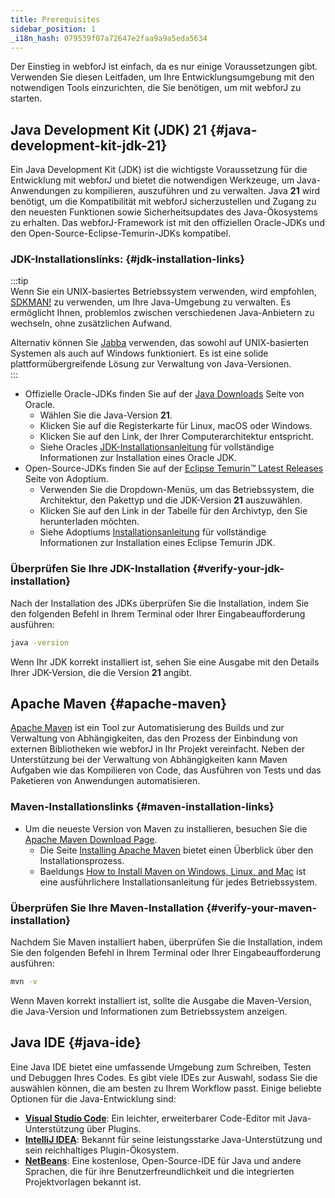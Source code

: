 ```yaml
---
title: Prerequisites
sidebar_position: 1
_i18n_hash: 079539f07a72647e2faa9a9a5eda5634
---
```

Der Einstieg in webforJ ist einfach, da es nur einige Voraussetzungen gibt. Verwenden Sie diesen Leitfaden, um Ihre Entwicklungsumgebung mit den notwendigen Tools einzurichten, die Sie benötigen, um mit webforJ zu starten.

<!-- vale off -->
## Java Development Kit (JDK) 21 {#java-development-kit-jdk-21}

<!-- vale on -->

Ein Java Development Kit (JDK) ist die wichtigste Voraussetzung für die Entwicklung mit webforJ und bietet die notwendigen Werkzeuge, um Java-Anwendungen zu kompilieren, auszuführen und zu verwalten. 
Java **21** wird benötigt, um die Kompatibilität mit webforJ sicherzustellen und Zugang zu den neuesten Funktionen sowie Sicherheitsupdates des Java-Ökosystems zu erhalten. Das webforJ-Framework ist mit den offiziellen Oracle-JDKs und den Open-Source-Eclipse-Temurin-JDKs kompatibel.
<!-- vale off -->
### JDK-Installationslinks: {#jdk-installation-links}
<!-- vale on -->
:::tip  
Wenn Sie ein UNIX-basiertes Betriebssystem verwenden, wird empfohlen, [SDKMAN!](https://sdkman.io/) zu verwenden, um Ihre Java-Umgebung zu verwalten. Es ermöglicht Ihnen, problemlos zwischen verschiedenen Java-Anbietern zu wechseln, ohne zusätzlichen Aufwand.  

Alternativ können Sie [Jabba](https://github.com/shyiko/jabba) verwenden, das sowohl auf UNIX-basierten Systemen als auch auf Windows funktioniert. Es ist eine solide plattformübergreifende Lösung zur Verwaltung von Java-Versionen.  
:::

- Offizielle Oracle-JDKs finden Sie auf der [Java Downloads](https://www.oracle.com/java/technologies/downloads/) Seite von Oracle. 
  - Wählen Sie die Java-Version **21**.
  - Klicken Sie auf die Registerkarte für Linux, macOS oder Windows.
  - Klicken Sie auf den Link, der Ihrer Computerarchitektur entspricht. 
  - Siehe Oracles [JDK-Installationsanleitung](https://docs.oracle.com/en/java/javase/23/install/overview-jdk-installation.html) für vollständige Informationen zur Installation eines Oracle JDK.
- Open-Source-JDKs finden Sie auf der [Eclipse Temurin™ Latest Releases](https://adoptium.net/temurin/releases/) Seite von Adoptium. 
  - Verwenden Sie die Dropdown-Menüs, um das Betriebssystem, die Architektur, den Pakettyp und die JDK-Version **21** auszuwählen. 
  - Klicken Sie auf den Link in der Tabelle für den Archivtyp, den Sie herunterladen möchten.
  - Siehe Adoptiums [Installationsanleitung](https://adoptium.net/installation/) für vollständige Informationen zur Installation eines Eclipse Temurin JDK.

<!-- vale off -->
### Überprüfen Sie Ihre JDK-Installation {#verify-your-jdk-installation}
<!-- vale on -->
Nach der Installation des JDKs überprüfen Sie die Installation, indem Sie den folgenden Befehl in Ihrem Terminal oder Ihrer Eingabeaufforderung ausführen:

```bash
java -version
```

Wenn Ihr JDK korrekt installiert ist, sehen Sie eine Ausgabe mit den Details Ihrer JDK-Version, die die Version **21** angibt.
<!-- vale off -->
## Apache Maven {#apache-maven}
<!-- vale on -->

[Apache Maven](https://maven.apache.org/index.html) ist ein Tool zur Automatisierung des Builds und zur Verwaltung von Abhängigkeiten, das den Prozess der Einbindung von externen Bibliotheken wie webforJ in Ihr Projekt vereinfacht. 
Neben der Unterstützung bei der Verwaltung von Abhängigkeiten kann Maven Aufgaben wie das Kompilieren von Code, das Ausführen von Tests und das Paketieren von Anwendungen automatisieren.

### Maven-Installationslinks {#maven-installation-links}
- Um die neueste Version von Maven zu installieren, besuchen Sie die [Apache Maven Download Page](https://maven.apache.org/download.cgi). 
  - Die Seite [Installing Apache Maven](https://maven.apache.org/install.html) bietet einen Überblick über den Installationsprozess. 
  - Baeldungs [How to Install Maven on Windows, Linux, and Mac](https://www.baeldung.com/install-maven-on-windows-linux-mac) ist eine ausführlichere Installationsanleitung für jedes Betriebssystem.

<!-- vale off -->
### Überprüfen Sie Ihre Maven-Installation {#verify-your-maven-installation}

<!-- vale on -->

Nachdem Sie Maven installiert haben, überprüfen Sie die Installation, indem Sie den folgenden Befehl in Ihrem Terminal oder Ihrer Eingabeaufforderung ausführen:

```bash
mvn -v
```

Wenn Maven korrekt installiert ist, sollte die Ausgabe die Maven-Version, die Java-Version und Informationen zum Betriebssystem anzeigen.

## Java IDE {#java-ide}

Eine Java IDE bietet eine umfassende Umgebung zum Schreiben, Testen und Debuggen Ihres Codes. Es gibt viele IDEs zur Auswahl, sodass Sie die auswählen können, die am besten zu Ihrem Workflow passt. Einige beliebte Optionen für die Java-Entwicklung sind:

- **[Visual Studio Code](https://code.visualstudio.com/Download)**: Ein leichter, erweiterbarer Code-Editor mit Java-Unterstützung über Plugins.
- **[IntelliJ IDEA](https://www.jetbrains.com/idea/download/)**: Bekannt für seine leistungsstarke Java-Unterstützung und sein reichhaltiges Plugin-Ökosystem.
- **[NetBeans](https://netbeans.apache.org/download/index.html)**: Eine kostenlose, Open-Source-IDE für Java und andere Sprachen, die für ihre Benutzerfreundlichkeit und die integrierten Projektvorlagen bekannt ist.

